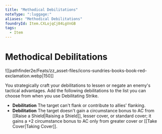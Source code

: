 ```yaml
---
title: "Methodical Debilitations"
noteType: ":luggage:"
aliases: "Methodical Debilitations"
foundryId: Item.CXLojqCj84LgVnGB
tags:
  - Item
---
```


# Methodical Debilitations
![[pathfinder2e/Feats/zz_asset-files/icons-sundries-books-book-red-exclamation.webp|150]]

You strategically craft your debilitations to lessen or negate an enemy's tactical advantages. Add the following debilitations to the list you can choose from when you use Debilitating Strike.

*   **Debilitation** The target can't flank or contribute to allies' flanking.
*   **Debilitation** The target doesn't gain a circumstance bonus to AC from [[Raise a Shield|Raising a Shield]], lesser cover, or standard cover; it gains a +2 circumstance bonus to AC only from greater cover or [[Take Cover|Taking Cover]].


